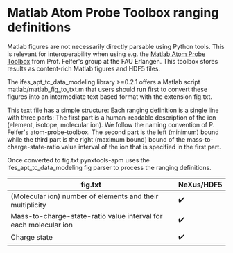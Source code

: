 # Matlab Atom Probe Toolbox ranging definitions

Matlab figures are not necessarily directly parsable using Python tools. This is relevant for interoperability when using e.g. the
[Matlab Atom Probe Toolbox](https://github.com/peterfelfer/Atom-Probe-Toolbox) from Prof. Felfer's group at the FAU Erlangen.
This toolbox stores results as content-rich Matlab figures and HDF5 files.

The ifes_apt_tc_data_modeling library >=0.2.1 offers a Matlab script matlab/matlab_fig_to_txt.m that users should run first
to convert these figures into an intermediate text based format with the extension fig.txt.

This text file has a simple structure: Each ranging definition is a single line with three parts: 
The first part is a human-readable description of the ion (element, isotope, molecular ion). We follow the naming convention of P. Felfer's atom-probe-toolbox. The second part is the left (minimum) bound while the third part is the right (maximum bound) bound of the mass-to-charge-state-ratio value interval of the ion that is specified in the first part.

Once converted to fig.txt pynxtools-apm uses the ifes_apt_tc_data_modeling fig parser to process the ranging definitions.

| fig.txt | NeXus/HDF5 |
| --------------- | --------------  |
| (Molecular ion) number of elements and their multiplicity | :heavy_check_mark: |
| Mass-to-charge-state-ratio value interval for each molecular ion | :heavy_check_mark: |
| Charge state | :heavy_check_mark: |
